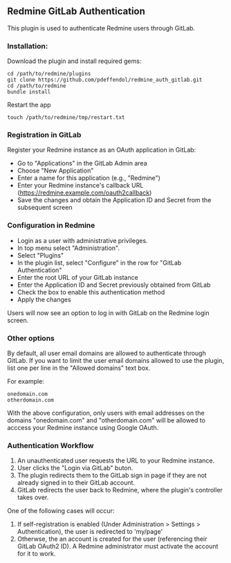 ## Redmine GitLab Authentication

This plugin is used to authenticate Redmine users through GitLab.

### Installation:

Download the plugin and install required gems:

```console
cd /path/to/redmine/plugins
git clone https://github.com/pdeffendol/redmine_auth_gitlab.git
cd /path/to/redmine
bundle install
```

Restart the app
```console
touch /path/to/redmine/tmp/restart.txt
```

### Registration in GitLab

Register your Redmine instance as an OAuth application in GitLab:

* Go to "Applications" in the GitLab Admin area
* Choose "New Application"
* Enter a name for this application (e.g., "Redmine")
* Enter your Redmine instance's callback URL (https://redmine.example.com/oauth2callback)
* Save the changes and obtain the Application ID and Secret from the subsequent
  screen

### Configuration in Redmine

* Login as a user with administrative privileges.
* In top menu select "Administration".
* Select "Plugins"
* In the plugin list, select "Configure" in the row for "GitLab Authentication"
* Enter the root URL of your GitLab instance
* Enter the Application ID and Secret previously obtained from GitLab
* Check the box to enable this authentication method
* Apply the changes

Users will now see an option to log in with GitLab on the Redmine login screen.

### Other options

By default, all user email domains are allowed to authenticate through GitLab.
If you want to limit the user email domains allowed to use the plugin, list one
per line in the "Allowed domains" text box.

For example:

```text
onedomain.com
otherdomain.com
```

With the above configuration, only users with email addresses on the domains
"onedomain.com" and "otherdomain.com" will be allowed to acccess your Redmine
instance using Google OAuth.

### Authentication Workflow

1. An unauthenticated user requests the URL to your Redmine instance.
2. User clicks the "Login via GitLab" buton.
3. The plugin redirects them to the GitLab sign in page if they are not already
   signed in to their GitLab account.
4. GitLab redirects the user back to Redmine, where the plugin's controller
   takes over.

One of the following cases will occur:

1. If self-registration is enabled (Under Administration > Settings > Authentication),
   the user is redirected to 'my/page'
2. Otherwse, the an account is created for the user (referencing their GitLab
   OAuth2 ID). A Redmine administrator must activate the account for it to work.

